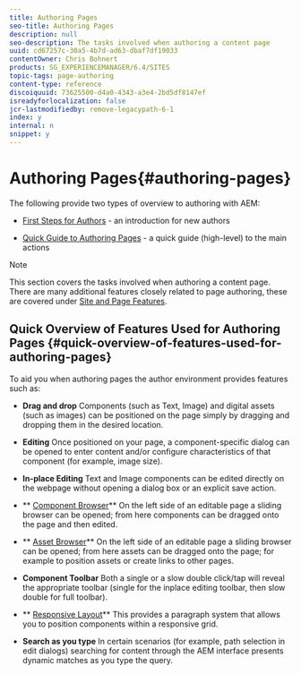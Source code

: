 ```yaml
---
title: Authoring Pages
seo-title: Authoring Pages
description: null
seo-description: The tasks involved when authoring a content page
uuid: cd67257c-30a5-4b7d-ad63-dbaf7df19033
contentOwner: Chris Bohnert
products: SG_EXPERIENCEMANAGER/6.4/SITES
topic-tags: page-authoring
content-type: reference
discoiquuid: 73625500-d4a0-4343-a3e4-2bd5df8147ef
isreadyforlocalization: false
jcr-lastmodifiedby: remove-legacypath-6-1
index: y
internal: n
snippet: y
---
```


# Authoring Pages{#authoring-pages}

The following provide two types of overview to authoring with AEM:

* [First Steps for Authors](../../authoring/using/first-steps.md) - an introduction for new authors  

* [Quick Guide to Authoring Pages](../../authoring/using/qg-page-authoring.md) - a quick guide (high-level) to the main actions

>[!NOTE]
>
>This section covers the tasks involved when authoring a content page. There are many additional features closely related to page authoring, these are covered under [Site and Page Features](../../authoring/using/site-page-features.md).

## Quick Overview of Features Used for Authoring Pages {#quick-overview-of-features-used-for-authoring-pages}

To aid you when authoring pages the author environment provides features such as:

* **Drag and drop** 
  Components (such as Text, Image) and digital assets (such as images) can be positioned on the page simply by dragging and dropping them in the desired location.

* **Editing** 
  Once positioned on your page, a component-specific dialog can be opened to enter content and/or configure characteristics of that component (for example, image size).  

* **In-place Editing** 
  Text and Image components can be edited directly on the webpage without opening a dialog box or an explicit save action.

* ** [Component Browser](../../authoring/using/author-environment-tools.md#componentsbrowsertouchoptimizedui)** 
  On the left side of an editable page a sliding browser can be opened; from here components can be dragged onto the page and then edited.

* ** [Asset Browser](../../authoring/using/author-environment-tools.md#assetsbrowsertouchoptimizedui)** 
  On the left side of an editable page a sliding browser can be opened; from here assets can be dragged onto the page; for example to position assets or create links to other pages.

* **Component Toolbar** 
  Both a single or a slow double click/tap will reveal the appropriate toolbar (single for the inplace editing toolbar, then slow double for full toolbar).

* ** [Responsive Layout](../../authoring/using/responsive-layout.md)** 
  This provides a paragraph system that allows you to position components within a responsive grid.

* **Search as you type** 
  In certain scenarios (for example, path selection in edit dialogs) searching for content through the AEM interface presents dynamic matches as you type the query.

